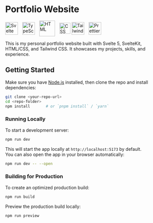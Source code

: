 # Portfolio Website

<p>
  <img src="https://upload.wikimedia.org/wikipedia/commons/1/1b/Svelte_Logo.svg" alt="Svelte" width="40" style="vertical-align: middle; margin-right: 10px;"/>
  <img src="https://upload.wikimedia.org/wikipedia/commons/4/4c/Typescript_logo_2020.svg" alt="TypeScript" width="40" style="vertical-align: middle; margin-right: 10px;"/>
  <img src="https://upload.wikimedia.org/wikipedia/commons/6/61/HTML5_logo_and_wordmark.svg" alt="HTML" width="50" style="vertical-align: middle; margin-right: 10px;"/>
  <img src="https://upload.wikimedia.org/wikipedia/commons/d/d5/CSS3_logo_and_wordmark.svg" alt="CSS" width="35" style="vertical-align: middle;"/>
  <img src="https://upload.wikimedia.org/wikipedia/commons/d/d5/Tailwind_CSS_Logo.svg" alt="Tailwind" width="40" style="vertical-align: middle; margin-right: 10px;"/>
  <img src="https://raw.githubusercontent.com/prettier/prettier-logo/master/images/prettier-icon-light.svg" alt="Prettier" width="40" style="vertical-align: middle;"/>
</p>



This is my personal portfolio website built with Svelte 5, SvelteKit, HTML/CSS, and Tailwind CSS. It showcases my projects, skills, and experience.  

## Getting Started

Make sure you have [Node.js](https://nodejs.org/) installed, then clone the repo and install dependencies:

```sh
git clone <your-repo-url>
cd <repo-folder>
npm install       # or `pnpm install` / `yarn`
```

### Running Locally

To start a development server:

```sh
npm run dev
```

This will start the app locally at `http://localhost:5173` by default.  
You can also open the app in your browser automatically:

```sh
npm run dev -- --open
```

### Building for Production

To create an optimized production build:

```sh
npm run build
```

Preview the production build locally:

```sh
npm run preview
```